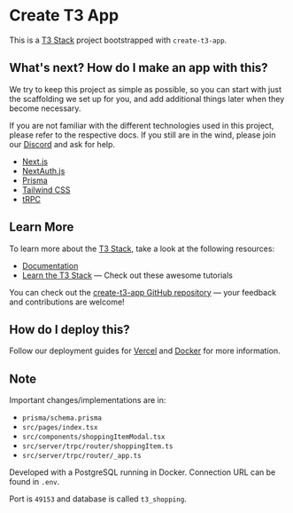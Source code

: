 # Create T3 App

This is a [T3 Stack](https://create.t3.gg/) project bootstrapped with `create-t3-app`.

## What's next? How do I make an app with this?

We try to keep this project as simple as possible, so you can start with just the scaffolding we set up for you, and add
additional things later when they become necessary.

If you are not familiar with the different technologies used in this project, please refer to the respective docs. If
you still are in the wind, please join our [Discord](https://t3.gg/discord) and ask for help.

- [Next.js](https://nextjs.org)
- [NextAuth.js](https://next-auth.js.org)
- [Prisma](https://prisma.io)
- [Tailwind CSS](https://tailwindcss.com)
- [tRPC](https://trpc.io)

## Learn More

To learn more about the [T3 Stack](https://create.t3.gg/), take a look at the following resources:

- [Documentation](https://create.t3.gg/)
- [Learn the T3 Stack](https://create.t3.gg/en/faq#what-learning-resources-are-currently-available) — Check out these
  awesome tutorials

You can check out the [create-t3-app GitHub repository](https://github.com/t3-oss/create-t3-app) — your feedback and
contributions are welcome!

## How do I deploy this?

Follow our deployment guides for [Vercel](https://create.t3.gg/en/deployment/vercel)
and [Docker](https://create.t3.gg/en/deployment/docker) for more information.

## Note

Important changes/implementations are in:

- `prisma/schema.prisma`
- `src/pages/index.tsx`
- `src/components/shoppingItemModal.tsx`
- `src/server/trpc/router/shoppingItem.ts`
- `src/server/trpc/router/_app.ts`

Developed with a PostgreSQL running in Docker. Connection URL
can be found in `.env`.

Port is `49153` and database is called `t3_shopping`.